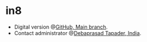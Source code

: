 # in8
+ Digital version @[GitHub, Main branch](https://github.com/openroot/in8/tree/main).
+ Contact administrator @[Debaprasad Tapader, India](https://github.com/openroot).